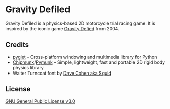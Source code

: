 # Gravity Defiled

Gravity Defiled is a physics-based 2D motorcycle trial racing game. It is
inspired by the iconic game [Gravity
Defied](https://web.archive.org/web/20101228173717/http://www.codebrew.se/gdtr/)
from 2004.

## Credits

- [pyglet](http://pyglet.org/) &ndash; Cross-platform windowing and multimedia
  library for Python
- [Chipmunk](https://chipmunk-physics.net/)/[Pymunk](http://pymunk.org/) &ndash;
  Simple, lightweight, fast and portable 2D rigid body physics library
- Walter Turncoat font by [Dave Cohen aka Squid](http://www.squidart.com/)

## License

[GNU General Public License v3.0](https://www.gnu.org/licenses/gpl-3.0.en.html)
